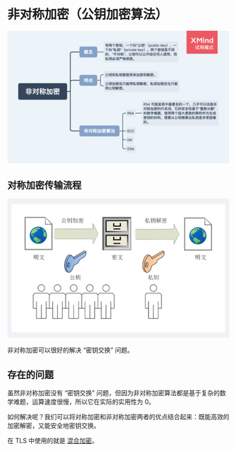 # 非对称加密（公钥加密算法）

<img src="../../../思维导图/非对称加密.png">

## 对称加密传输流程

<img src="../assets/非对称加密.png">

非对称加密可以很好的解决 “密钥交换” 问题。

## 存在的问题

虽然非对称加密没有 “密钥交换” 问题，但因为非对称加密算法都是基于复杂的数学难题，运算速度很慢，所以它在实际的实用性为 0。

如何解决呢？我们可以将对称加密和非对称加密两者的优点结合起来：既能高效的加密解密，又能安全地密钥交换。

在 TLS 中使用的就是 [混合加密](./混合加密.md)。
